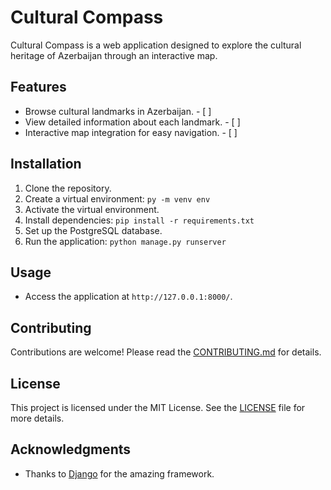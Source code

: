 # Cultural Compass

Cultural Compass is a web application designed to explore the cultural heritage of Azerbaijan through an interactive map.

## Features
- Browse cultural landmarks in Azerbaijan. - [ ]
- View detailed information about each landmark. - [ ]
- Interactive map integration for easy navigation. - [ ]

## Installation
1. Clone the repository.
2. Create a virtual environment: `py -m venv env`
3. Activate the virtual environment.
4. Install dependencies: `pip install -r requirements.txt`
5. Set up the PostgreSQL database.
6. Run the application: `python manage.py runserver`

## Usage
- Access the application at `http://127.0.0.1:8000/`.

## Contributing
Contributions are welcome! Please read the [CONTRIBUTING.md](CONTRIBUTING.md) for details.

## License
This project is licensed under the MIT License. See the [LICENSE](LICENSE) file for more details.

## Acknowledgments
- Thanks to [Django](https://www.djangoproject.com/) for the amazing framework.
